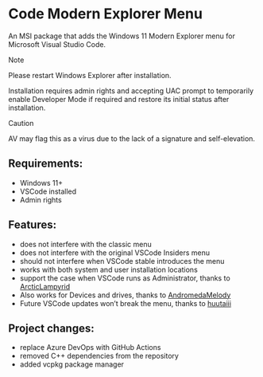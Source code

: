 # Code Modern Explorer Menu
An MSI package that adds the Windows 11 Modern Explorer menu for Microsoft Visual Studio Code.
  
> [!NOTE]
> Please restart Windows Explorer after installation.
> 
> Installation requires admin rights and accepting UAC prompt to temporarily enable Developer Mode if required and restore its initial status after installation.

> [!CAUTION]
> AV may flag this as a virus due to the lack of a signature and self-elevation.

## Requirements:
- Windows 11+
- VSCode installed
- Admin rights

## Features:
- does not interfere with the classic menu
- does not interfere with the original VSCode Insiders menu
- should not interfere when VSCode stable introduces the menu
- works with both system and user installation locations
- support the case when VSCode runs as Administrator, thanks to  [ArcticLampyrid](https://github.com/microsoft/vscode-explorer-command/pull/17)
- Also works for Devices and drives, thanks to [AndromedaMelody](https://github.com/microsoft/vscode-explorer-command/pull/16)
- Future VSCode updates won’t break the menu, thanks to [huutaiii](https://github.com/huutaiii/vscode-explorer-command)

## Project changes:
- replace Azure DevOps with GitHub Actions
- removed C++ dependencies from the repository
- added vcpkg package manager
